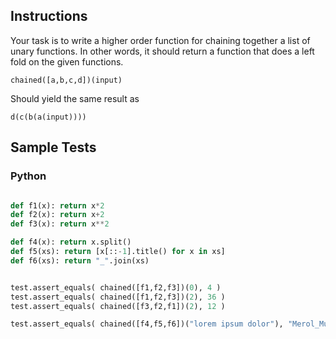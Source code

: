 ## Instructions

Your task is to write a higher order function for chaining together a list of unary functions. In other words, it should return a function that does a left fold on the given functions.

`chained([a,b,c,d])(input)`


Should yield the same result as


`d(c(b(a(input))))`

## Sample Tests
### Python

~~~ python

def f1(x): return x*2
def f2(x): return x+2
def f3(x): return x**2

def f4(x): return x.split()
def f5(xs): return [x[::-1].title() for x in xs]
def f6(xs): return "_".join(xs)


test.assert_equals( chained([f1,f2,f3])(0), 4 )
test.assert_equals( chained([f1,f2,f3])(2), 36 )
test.assert_equals( chained([f3,f2,f1])(2), 12 )

test.assert_equals( chained([f4,f5,f6])("lorem ipsum dolor"), "Merol_Muspi_Rolod")


~~~
